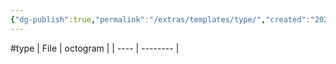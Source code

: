 ```yaml
---
{"dg-publish":true,"permalink":"/extras/templates/type/","created":"2023-04-28T19:43:28.835+02:00","updated":"2023-04-28T19:47:09.915+02:00"}
---
```


#type
| File | octogram |
| ---- | -------- |


<script src="https://utteranc.es/client.js"  
        repo="Heart4sides/Comment_Section"
        issue-term="pathname"
        theme="github-dark-orange"
        crossorigin="anonymous"
        async> 
</script>